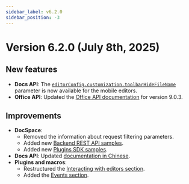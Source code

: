 ```yaml
---
sidebar_label: v6.2.0
sidebar_position: -3
---
```


# Version 6.2.0 (July 8th, 2025)

## New features

- **Docs API**: The [`editorConfig.customization.toolbarHideFileName`](../../docs/docs-api/usage-api/config/editor/customization/customization-standard-branding.md#toolbarhidefilename) parameter is now available for the mobile editors.
- **Office API**: Updated the [Office API documentation](../../docs/office-api/more-information/changelog.md#version-90) for version 9.0.3.

## Improvements

- **DocSpace**:
  - Removed the information about request filtering parameters.
  - Added new [Backend REST API samples](../../docspace/api-backend/samples/samples.md).
  - Added new [Plugins SDK samples](../../docspace/plugins-sdk/samples/samples.md).
- **Docs API**: Updated [documentation in Chinese](https://api.onlyoffice.com/zh-CN/docs/docs-api/get-started/basic-concepts/).
- **Plugins and macros**:
  - Restructured the [Interacting with editors section](../../docs/plugin-and-macros/interacting-with-editors/overview/overview.md).
  - Added the [Events section](../../docs/plugin-and-macros/interacting-with-editors/text-document-api/Events/onAddComment.md).
